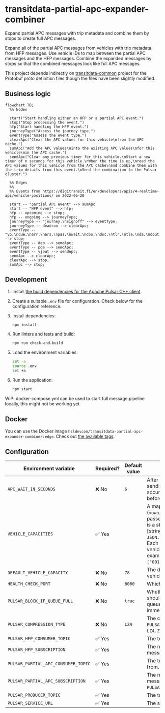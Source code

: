 # transitdata-partial-apc-expander-combiner

Expand partial APC messages with trip metadata and combine them by stops to create full APC messages.

Expand all of the partial APC messages from vehicles with trip metadata from HFP messages.
Use vehicle IDs to map between the partial APC messages and the HFP messages.
Combine the expanded messages by stops so that the combined messages look like full APC messages.

This project depends indirectly on [transitdata-common](https://github.com/HSLdevcom/transitdata-common) project for the Protobuf proto definition files though the files have been slightly modified.

## Business logic

```mermaid
flowchart TB;
  %% Nodes

  start("Start handling either an HFP or a partial APC event.")
  stop("Stop processing the event.")
  hfp("Start handling the HFP event.")
  journeyType("Assess the journey type.")
  eventType("Assess the event type.")
  clearApc("Clear the APC values for this vehicle\nfrom the APC cache.")
  sumApc("Add the APC values\ninto the existing APC values\nfor this vehicle\nin the APC cache.")
  sendApc("Clear any previous timer for this vehicle.\nStart a new timer of n seconds for this vehicle.\nWhen the time is up,\nread the APC values for this vehicle from the APC cache\nand combine them with the trip details from this event.\nSend the combination to the Pulsar cluster.")

  %% Edges
  %%
  %% Events from https://digitransit.fi/en/developers/apis/4-realtime-api/vehicle-positions/ on 2022-06-20

  start -- "partial APC event" --> sumApc
  start -- "HFP event" --> hfp;
  hfp -- upcoming --> stop;
  hfp -- ongoing --> journeyType;
  journeyType -- "journey,\nsignoff" --> eventType;
  journeyType -- deadrun --> clearApc;
  eventType -- "vp,\ndue,\narr,\nars,\npas,\nwait,\ndoo,\ndoc,\ntlr,\ntla,\nda,\ndout,\nba,\nbout,\nvja" --> stop;
  eventType -- dep --> sendApc;
  eventType -- pde --> sendApc;
  eventType -- vjout --> sendApc;
  sendApc --> clearApc;
  clearApc --> stop;
  sumApc --> stop;
```

## Development

1. Install [the build dependencies for the Apache Pulsar C++ client](https://pulsar.apache.org/docs/en/client-libraries-cpp/#system-requirements).
1. Create a suitable `.env` file for configuration.
   Check below for the configuration reference.
1. Install dependencies:

   ```sh
   npm install
   ```

1. Run linters and tests and build:

   ```sh
   npm run check-and-build
   ```

1. Load the environment variables:

   ```sh
   set -a
   source .env
   set +a
   ```

1. Run the application:

   ```sh
   npm start
   ```

WIP: docker-compose.yml can be used to start full message pipeline locally, this might not be working yet.

## Docker

You can use the Docker image `hsldevcom/transitdata-partial-apc-expander-combiner:edge`.
Check out [the available tags](https://hub.docker.com/r/hsldevcom/transitdata-partial-apc-expander-combiner).

## Configuration

| Environment variable                | Required? | Default value | Description                                                                                                                                                                                                                                                                                                                                                                                                                      |
| ----------------------------------- | --------- | ------------- | -------------------------------------------------------------------------------------------------------------------------------------------------------------------------------------------------------------------------------------------------------------------------------------------------------------------------------------------------------------------------------------------------------------------------------- |
| `APC_WAIT_IN_SECONDS`               | ❌ No     | `6`           | After receiving an HFP event that would trigger sending APC data onwards, wait and accumulate APC data for this many seconds before sending the data.                                                                                                                                                                                                                                                                            |
| `VEHICLE_CAPACITIES`                | ✅ Yes    |               | A map from unique vehicle IDs (`<owning_operator_id>/<vehicle_number>`) to the passenger capacity of the vehicles. The format is a stringified JSON array of arrays containing [string, number] pairs, like the output of `JSON.stringify([...Map.prototype.entries()])`. Each operator ID is 4 characters long and each vehicle number is 5 characters long. An example value could be `[["0001/00001",67],["0012/00123",56]]`. |
| `DEFAULT_VEHICLE_CAPACITY`          | ❌ No     | `78`          | The default passenger capacity to use when a vehicle is not listed in `VEHICLE_CAPACITIES`.                                                                                                                                                                                                                                                                                                                                      |
| `HEALTH_CHECK_PORT`                 | ❌ No     | `8080`        | Which port to use to respond to health checks.                                                                                                                                                                                                                                                                                                                                                                                   |
| `PULSAR_BLOCK_IF_QUEUE_FULL`        | ❌ No     | `true`        | Whether the send operations of the producer should block when the outgoing message queue is full. If false, send operations will immediately fail when the queue is full.                                                                                                                                                                                                                                                        |
| `PULSAR_COMPRESSION_TYPE`           | ❌ No     | `LZ4`         | The compression type to use in the topic `PULSAR_PRODUCER_TOPIC`. Must be one of `Zlib`, `LZ4`, `ZSTD` or `SNAPPY`.                                                                                                                                                                                                                                                                                                              |
| `PULSAR_HFP_CONSUMER_TOPIC`         | ✅ Yes    |               | The topic to consume HFP messages from.                                                                                                                                                                                                                                                                                                                                                                                          |
| `PULSAR_HFP_SUBSCRIPTION`           | ✅ Yes    |               | The name of the subscription for reading messages from `PULSAR_HFP_CONSUMER_TOPIC`.                                                                                                                                                                                                                                                                                                                                              |
| `PULSAR_PARTIAL_APC_CONSUMER_TOPIC` | ✅ Yes    |               | The topic to consume partial APC messages from.                                                                                                                                                                                                                                                                                                                                                                                  |
| `PULSAR_PARTIAL_APC_SUBSCRIPTION`   | ✅ Yes    |               | The name of the subscription for reading messages from `PULSAR_PARTIAL_APC_CONSUMER_TOPIC`.                                                                                                                                                                                                                                                                                                                                      |
| `PULSAR_PRODUCER_TOPIC`             | ✅ Yes    |               | The topic to send full APC messages to.                                                                                                                                                                                                                                                                                                                                                                                          |
| `PULSAR_SERVICE_URL`                | ✅ Yes    |               | The service URL.                                                                                                                                                                                                                                                                                                                                                                                                                 |

